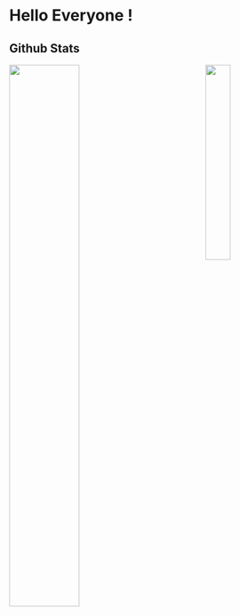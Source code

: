 # Hello Everyone ! 

## Github Stats

  <a href="https://github.com/narendradhafa"><img width="50%" src="https://github-readme-stats.vercel.app/api?username=narendradhafa&theme=radical&title_color=ff3068?"></a>
  <a href="https://github.com/narendradhafa"><img align="right" width="30%" src="https://github-readme-stats.vercel.app/api/top-langs/?username=narendradhafa&theme=radical&title_color=ff3068?"/></a>
